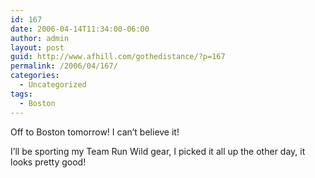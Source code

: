 ```yaml
---
id: 167
date: 2006-04-14T11:34:00-06:00
author: admin
layout: post
guid: http://www.afhill.com/gothedistance/?p=167
permalink: /2006/04/167/
categories:
  - Uncategorized
tags:
  - Boston
---
```

Off to Boston tomorrow! I can&#8217;t believe it!

I&#8217;ll be sporting my Team Run Wild gear, I picked it all up the other day, it looks pretty good!